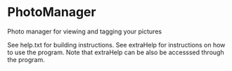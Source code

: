 # PhotoManager
Photo manager for viewing and tagging your pictures

See help.txt for building instructions.
See extraHelp for instructions on how to use the program. Note that extraHelp can be also be accesssed through the program.

